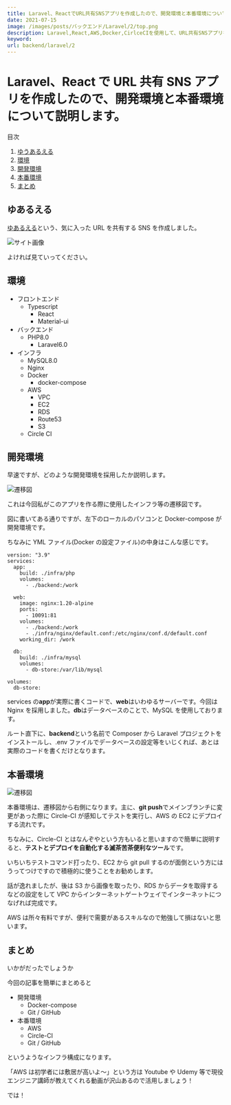 ```yaml
---
title: Laravel、ReactでURL共有SNSアプリを作成したので、開発環境と本番環境について説明します。
date: 2021-07-15
image: /images/posts/バックエンド/Laravel/2/top.png
description: Laravel,React,AWS,Docker,CirlceCIを使用して、URL共有SNSアプリを作成しました。その際に使用した開発環境と本番環境について説明します。
keyword:
url: backend/laravel/2
---
```


# Laravel、React で URL 共有 SNS アプリを作成したので、開発環境と本番環境について説明します。

<div>
   <p>目次</p>
   <ol>
      <li>
         <a href="#1">ゆうあるえる</a>
      </li>
      <li>
         <a href="#2">環境</a>
      </li>
      <li>
        <a href="#3">開発環境</a>
      </li>
	        <li>
        <a href="#4">本番環境</a>
      </li>
	        <li>
        <a href="#5">まとめ</a>
      </li>
   </ol>
</div>

<h2 id="1">ゆあるえる</h2>

[ゆあるえる](https://yuarueru.com)という、気に入った URL を共有する SNS を作成しました。

![サイト画像](/images/posts/バックエンド/Laravel/2/top.png)

よければ見ていってください。

<h2 id="2">環境</h2>

- フロントエンド
  - Typescript
    - React
    - Material-ui
- バックエンド
  - PHP8.0
    - Laravel6.0
- インフラ
  - MySQL8.0
  - Nginx
  - Docker
    - docker-compose
  - AWS
    - VPC
    - EC2
    - RDS
    - Route53
    - S3
  - Circle CI

<h2 id="3">開発環境</h2>

早速ですが、どのような開発環境を採用したか説明します。

![遷移図](/images/posts/バックエンド/Laravel/2/infra.png)

これは今回私がこのアプリを作る際に使用したインフラ等の遷移図です。

図に書いてある通りですが、左下のローカルのパソコンと Docker-compose が開発環境です。

ちなみに YML ファイル(Docker の設定ファイル)の中身はこんな感じです。

```
version: "3.9"
services:
  app:
    build: ./infra/php
    volumes:
      - ./backend:/work

  web:
    image: nginx:1.20-alpine
    ports:
      - 10091:81
    volumes:
      - ./backend:/work
      - ./infra/nginx/default.conf:/etc/nginx/conf.d/default.conf
    working_dir: /work

  db:
    build: ./infra/mysql
    volumes:
      - db-store:/var/lib/mysql

volumes:
  db-store:
```

services の**app**が実際に書くコードで、**web**はいわゆるサーバーです。今回は Nginx を採用しました。**db**はデータベースのことで、MySQL を使用しております。

ルート直下に、**backend**という名前で Composer から Laravel プロジェクトをインストールし、.env ファイルでデータベースの設定等をいじくれば、あとは実際のコードを書くだけとなります。

<h2 id="4">本番環境</h2>

![遷移図](/images/posts/バックエンド/Laravel/2/infra.png)

本番環境は、遷移図から右側になります。主に、**git push**でメインブランチに変更があった際に Circle-CI が感知してテストを実行し、AWS の EC2 にデプロイする流れです。

ちなみに、Circle-CI とはなんぞやという方もいると思いますので簡単に説明すると、**テストとデプロイを自動化する滅茶苦茶便利なツール**です。

いちいちテストコマンド打ったり、EC2 から git pull するのが面倒という方にはうってつけですので積極的に使うことをお勧めします。

話が逸れましたが、後は S3 から画像を取ったり、RDS からデータを取得するなどの設定をして VPC からインターネットゲートウェイでインターネットにつなげれば完成です。

AWS は所々有料ですが、便利で需要があるスキルなので勉強して損はないと思います。

<h2 id="5">まとめ</h2>

いかがだったでしょうか

今回の記事を簡単にまとめると

- 開発環境
  - Docker-compose
  - Git / GitHub
- 本番環境
  - AWS
  - Circle-CI
  - Git / GitHub

というようなインフラ構成になります。

「AWS は初学者には敷居が高いよ～」という方は Youtube や Udemy 等で現役エンジニア講師が教えてくれる動画が沢山あるので活用しましょう！

では！
